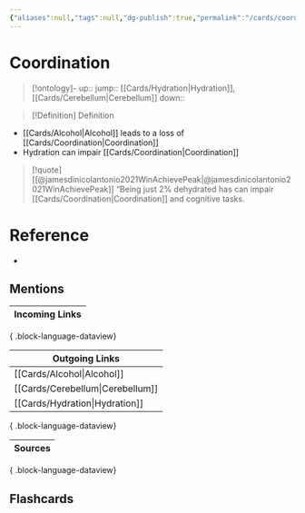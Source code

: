 ```yaml
---
{"aliases":null,"tags":null,"dg-publish":true,"permalink":"/cards/coordination/","dgPassFrontmatter":true}
---
```


# Coordination

> [!ontology]-
> up:: 
> jump:: [[Cards/Hydration\|Hydration]], [[Cards/Cerebellum\|Cerebellum]]
> down:: 

> [!Definition] Definition

- [[Cards/Alcohol\|Alcohol]] leads to a loss of [[Cards/Coordination\|Coordination]]
- Hydration can impair [[Cards/Coordination\|Coordination]]

> [!quote] [[@jamesdinicolantonio2021WinAchievePeak\|@jamesdinicolantonio2021WinAchievePeak]]
> “Being just 2% dehydrated has can impair [[Cards/Coordination\|Coordination]] and cognitive tasks.

# Reference

- 

## Mentions

| Incoming Links |
| -------------- |

{ .block-language-dataview}

| Outgoing Links                      |
| ----------------------------------- |
| [[Cards/Alcohol\|Alcohol]]       |
| [[Cards/Cerebellum\|Cerebellum]] |
| [[Cards/Hydration\|Hydration]]   |

{ .block-language-dataview}

| Sources |
| ------- |

{ .block-language-dataview}

## Flashcards